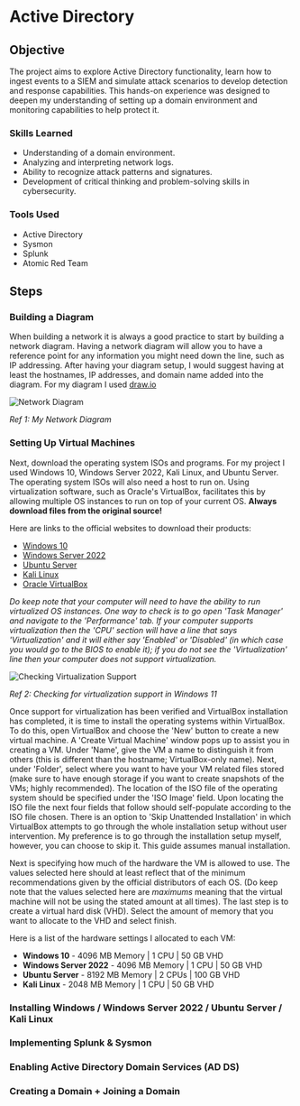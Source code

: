 # Active Directory

## Objective

The project aims to explore Active Directory functionality, learn how to ingest events to a SIEM and simulate attack scenarios to develop detection and response capabilities. This hands-on experience was designed to deepen my understanding of setting up a domain environment and monitoring capabilities to help protect it.

### Skills Learned

- Understanding of a domain environment.
- Analyzing and interpreting network logs.
- Ability to recognize attack patterns and signatures.
- Development of critical thinking and problem-solving skills in cybersecurity.

### Tools Used

- Active Directory
- Sysmon
- Splunk
- Atomic Red Team

## Steps
<!-- drag & drop screenshots here or use imgur and reference them using imgsrc

Every screenshot should have some text explaining what the screenshot is about.

Continue to add screenshots and steps as you go.-->
### Building a Diagram

When building a network it is always a good practice to start by building a network diagram. Having a network diagram will allow you to have a reference point for any information you might need down the line, such as IP addressing. After having your diagram setup, I would suggest having at least the hostnames, IP addresses, and domain name added into the diagram. For my diagram I used [draw.io](https://app.diagrams.net/)


![Network Diagram](https://github.com/user-attachments/assets/eccbcc19-c740-420c-9ef7-854d76430ad3)

*Ref 1: My Network Diagram*

### Setting Up Virtual Machines

Next, download the operating system ISOs and programs. For my project I used Windows 10, Windows Server 2022, Kali Linux, and Ubuntu Server. The operating system ISOs will also need a host to run on. Using virtualization software, such as Oracle's VirtualBox, facilitates this by allowing multiple OS instances to run on top of your current OS. **Always download files from the original source!**

Here are links to the official websites to download their products:
- [Windows 10](https://www.microsoft.com/en-us/software-download/windows10)
- [Windows Server 2022](https://www.microsoft.com/en-us/evalcenter/download-windows-server-2022)
- [Ubuntu Server](https://ubuntu.com/download/server)
- [Kali Linux](https://www.kali.org/get-kali/#kali-virtual-machines)
- [Oracle VirtualBox](https://www.virtualbox.org/wiki/Downloads)

*Do keep note that your computer will need to have the ability to run virtualized OS instances. One way to check is to go open 'Task Manager' and navigate to the 'Performance' tab. If your computer supports virtualization then the 'CPU' section will have a line that says 'Virtualization' and it will either say 'Enabled' or 'Disabled' (in which case you would go to the BIOS to enable it); if you do not see the 'Virtualization' line then your computer does not support virtualization.*

![Checking Virtualization Support](https://github.com/user-attachments/assets/07cfe741-2879-4ccd-bbe5-b016cef3fc48)

*Ref 2: Checking for virtualization support in Windows 11*

Once support for virtualization has been verified and VirtualBox installation has completed, it is time to install the operating systems within VirtualBox. To do this, open VirtualBox and choose the 'New' button to create a new virtual machine. A 'Create Virtual Machine' window pops up to assist you in creating a VM. Under 'Name', give the VM a name to distinguish it from others (this is different than the hostname; VirtualBox-only name). Next, under 'Folder', select where you want to have your VM related files stored (make sure to have enough storage if you want to create snapshots of the VMs; highly recommended). The location of the ISO file of the operating system should be specified under the 'ISO Image' field. Upon locating the ISO file the next four fields that follow should self-populate according to the ISO file chosen. There is an option to 'Skip Unattended Installation' in which VirtualBox attempts to go through the whole installation setup without user intervention. My preference is to go through the installation setup myself, however, you can choose to skip it. This guide assumes manual installation.

Next is specifying how much of the hardware the VM is allowed to use. The values selected here should at least reflect that of the minimum recommendations given by the official distributors of each OS. (Do keep note that the values selected here are *maximums* meaning that the virtual machine will not be using the stated amount at all times). The last step is to create a virtual hard disk (VHD). Select the amount of memory that you want to allocate to the VHD and select finish. 

Here is a list of the hardware settings I allocated to each VM:
- **Windows 10** - 4096 MB Memory | 1 CPU | 50 GB VHD
- **Windows Server 2022** -  4096 MB Memory | 1 CPU | 50 GB VHD
- **Ubuntu Server** - 8192 MB Memory | 2 CPUs | 100 GB VHD
- **Kali Linux** - 2048 MB Memory | 1 CPU | 50 GB VHD

### Installing Windows / Windows Server 2022 / Ubuntu Server / Kali Linux

<!-- Add Windows installation (brief description preferred), maybe include Windows server installation here too. Screenshot? Doesn't seem justifiable as it is really easy but something to think about still. -->
<!-- I actually immediatley changed it after to having a section where all of them are installed. This way if anyone wants to skip the installation section they can easily do so. -->

### Implementing Splunk & Sysmon
<!-- Where do you get splunk? Sysmon? Olaf hartong mention as well. Verify splunk connectivity by reaching it by it's IP address:Port. Image with splunk landing page would be great. -->

### Enabling Active Directory Domain Services (AD DS)
<!-- How to enable it? Show an image of where it is. Feel free to add more images here for AD setup experience. Include the restarting and end with promoting it to a domain controller. -->

### Creating a Domain + Joining a Domain
<!-- Self-explanatory. Don't forget to include how to create users and mentioning the different things you can do here. Feel free to be as in-depth as possible! End with how to verify the joining of a domain (although the login screen is a verification already, lol)-->

<!-- ### Preparing for Telemetry 
(WIP name. As we move forward with the project remember to update this. The main appeal to me of this project is the Active Directory portion.)
I have an idea! Create a new branch (or repository [or whatever it's called]), basically, link the AD part to somewhere else where you will go and explore AD at your own will. Then document your findings and try to create a simulation of your own that might resemble that of an enterprise's domain. If you really want to go for extra credit, set up group policies for the specific groups according to each ones' needs!

